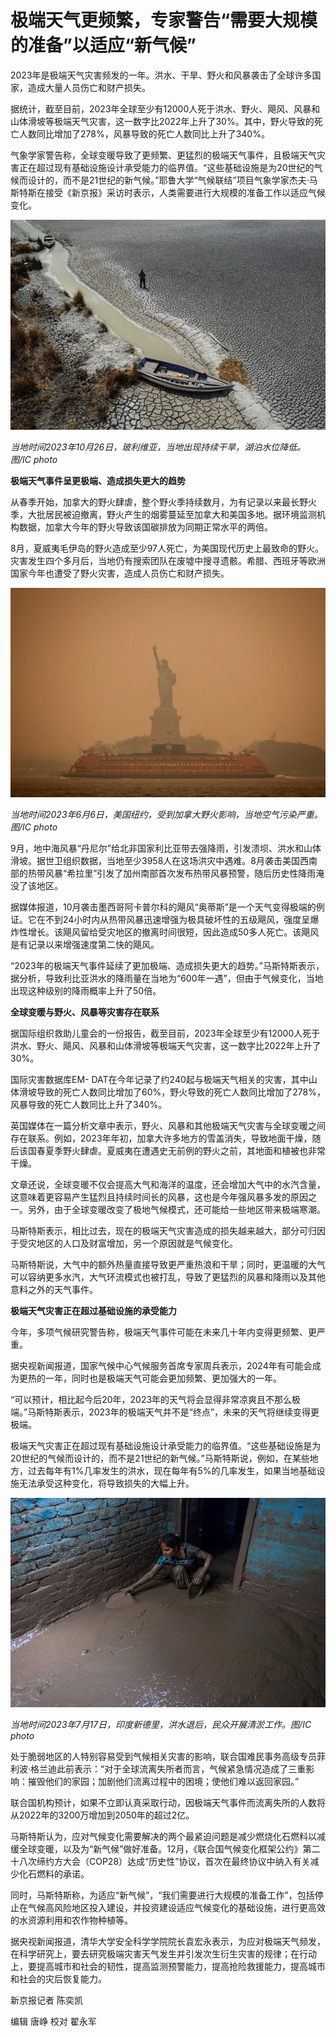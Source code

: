# 极端天气更频繁，专家警告“需要大规模的准备”以适应“新气候”

2023年是极端天气灾害频发的一年。洪水、干旱、野火和风暴袭击了全球许多国家，造成大量人员伤亡和财产损失。

据统计，截至目前，2023年全球至少有12000人死于洪水、野火、飓风、风暴和山体滑坡等极端天气灾害，这一数字比2022年上升了30%。其中，野火导致的死亡人数同比增加了278%，风暴导致的死亡人数同比上升了340%。

气象学家警告称，全球变暖导致了更频繁、更猛烈的极端天气事件，且极端天气灾害正在超过现有基础设施设计承受能力的临界值。“这些基础设施是为20世纪的气候而设计的，而不是21世纪的新气候。”耶鲁大学“气候联结”项目气象学家杰夫·马斯特斯在接受《新京报》采访时表示，人类需要进行大规模的准备工作以适应气候变化。

![b3a66e71d4954bcc35f959114dacfecf.jpg](./极端天气更频繁专家警告需要大规模的准备以适应新气候/b3a66e71d4954bcc35f959114dacfecf.jpg)

_当地时间2023年10月26日，玻利维亚，当地出现持续干旱，湖泊水位降低。图/IC photo_

**极端天气事件呈更极端、造成损失更大的趋势**

从春季开始，加拿大的野火肆虐，整个野火季持续数月，为有记录以来最长野火季，大批居民被迫撤离，野火产生的烟雾蔓延至加拿大和美国多地。据环境监测机构数据，加拿大今年的野火导致该国碳排放为同期正常水平的两倍。

8月，夏威夷毛伊岛的野火造成至少97人死亡，为美国现代历史上最致命的野火。灾害发生四个多月后，当地仍有搜索团队在废墟中搜寻遗骸。希腊、西班牙等欧洲国家今年也遭受了野火灾害，造成人员伤亡和财产损失。

![7db357785618f56a05a791541029f2e2.jpg](./极端天气更频繁专家警告需要大规模的准备以适应新气候/7db357785618f56a05a791541029f2e2.jpg)

_当地时间2023年6月6日，美国纽约，受到加拿大野火影响，当地空气污染严重。图/IC photo_

9月，地中海风暴“丹尼尔”给北非国家利比亚带去强降雨，引发溃坝、洪水和山体滑坡。据世卫组织数据，当地至少3958人在这场洪灾中遇难。8月袭击美国西南部的热带风暴“希拉里”引发了加州南部首次发布热带风暴预警，随后历史性降雨淹没了该地区。

据媒体报道，10月袭击墨西哥阿卡普尔科的飓风“奥蒂斯”是一个天气变得极端的例证。它在不到24小时内从热带风暴迅速增强为极具破坏性的五级飓风，强度呈爆炸性增长。该飓风留给受灾地区的撤离时间很短，因此造成50多人死亡。该飓风是有记录以来增强速度第二快的飓风。

“2023年的极端天气事件延续了更加极端、造成损失更大的趋势。”马斯特斯表示，据分析，导致利比亚洪水的降雨量在当地为“600年一遇”，但由于气候变化，当地出现这种级别的降雨概率上升了50倍。

**全球变暖与野火、风暴等灾害存在联系**

据国际组织救助儿童会的一份报告，截至目前，2023年全球至少有12000人死于洪水、野火、飓风、风暴和山体滑坡等极端天气灾害，这一数字比2022年上升了30%。

国际灾害数据库EM-
DAT在今年记录了约240起与极端天气相关的灾害，其中山体滑坡导致的死亡人数同比增加了60%，野火导致的死亡人数同比增加了278%，风暴导致的死亡人数同比上升了340%。

英国媒体在一篇分析文章中表示，野火、风暴和其他极端天气灾害与全球变暖之间存在联系。例如，2023年年初，加拿大许多地方的雪盖消失，导致地面干燥，随后该国春夏季野火肆虐。夏威夷在遭遇史无前例的野火之前，其地面和植被也非常干燥。

文章还说，全球变暖不仅会提高大气和海洋的温度，还会增加大气中的水汽含量，这意味着更容易产生猛烈且持续时间长的风暴，这也是今年强风暴多发的原因之一。另外，由于全球变暖改变了极地气候模式，还可能给一些地区带来极端寒潮。

马斯特斯表示，相比过去，现在的极端天气灾害造成的损失越来越大，部分可归因于受灾地区的人口及财富增加，另一个原因就是气候变化。

马斯特斯说，大气中的额外热量直接导致更严重热浪和干旱；同时，更温暖的大气可以容纳更多水汽，大气环流模式也被打乱，导致了更猛烈的风暴和降雨以及其他意料之外的天气事件。

**极端天气灾害正在超过基础设施的承受能力**

今年，多项气候研究警告称，极端天气事件可能在未来几十年内变得更频繁、更严重。

据央视新闻报道，国家气候中心气候服务首席专家周兵表示，2024年有可能会成为更热的一年，同时也是极端天气可能会更加频繁、更加强大的一年。

“可以预计，相比起今后20年，2023年的天气将会显得非常凉爽且不那么极端。”马斯特斯表示，2023年的极端天气并不是“终点”，未来的天气将继续变得更极端。

极端天气灾害正在超过现有基础设施设计承受能力的临界值。“这些基础设施是为20世纪的气候而设计的，而不是21世纪的新气候。”马斯特斯说，例如，在某些地方，过去每年有1%几率发生的洪水，现在每年有5%的几率发生，如果当地基础设施无法承受这种变化，将导致损失的大幅上升。

![bed8ba4ccee3966034588276e37b4a2c.jpg](./极端天气更频繁专家警告需要大规模的准备以适应新气候/bed8ba4ccee3966034588276e37b4a2c.jpg)

_当地时间2023年7月17日，印度新德里，洪水退后，民众开展清淤工作。图/IC photo_

处于脆弱地区的人特别容易受到气候相关灾害的影响，联合国难民事务高级专员菲利波·格兰迪此前表示：“对于全球流离失所者而言，气候紧急情况造成了三重影响：摧毁他们的家园；加剧他们流离过程中的困境；使他们难以返回家园。”

联合国机构预计，如果不立即认真采取行动，因极端天气事件而流离失所的人数将从2022年的3200万增加到2050年的超过2亿。

马斯特斯认为，应对气候变化需要解决的两个最紧迫问题是减少燃烧化石燃料以减缓全球变暖，以及为“新气候”做好准备。12月，《联合国气候变化框架公约》第二十八次缔约方大会（COP28）达成“历史性”协议，首次在最终协议中纳入有关减少化石燃料的承诺。

同时，马斯特斯称，为适应“新气候”，“我们需要进行大规模的准备工作”，包括停止在气候高风险地区投入建设，并投资建设适应气候变化的基础设施，进行更高效的水资源利用和农作物种植等。

据央视新闻报道，清华大学安全科学学院院长袁宏永表示，为应对极端天气频发，在科学研究上，要去研究极端灾害天气发生并引发次生衍生灾害的规律；在行动上，要提高城市和社会的韧性，提高监测预警能力，提高抢险救援能力，提高城市和社会的灾后恢复能力。

新京报记者 陈奕凯

编辑 唐峥 校对 翟永军


